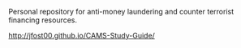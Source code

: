 Personal repository for anti-money laundering and counter terrorist financing resources. 

http://jfost00.github.io/CAMS-Study-Guide/

